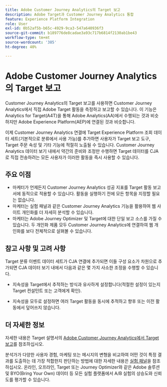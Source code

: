 ```yaml
---
title: Adobe Customer Journey Analytics의 Target 보고
description: Adobe Target과 Customer Journey Analytics 통합
feature: Experience Platform Integration
role: User
exl-id: 0b52af5b-b65c-4929-9ca3-547a640936f3
source-git-commit: b189776de8cadae3a93c717b6814f2130ab1be43
workflow-type: tm+mt
source-wordcount: '385'
ht-degree: 40%

---
```


# Adobe Customer Journey Analytics의 Target 보고

Customer Journey Analytics의 Target 보고를 사용하면 Customer Journey Analytics에서 직접 Adobe Target 활동을 측정하고 보고할 수 있습니다. 이 기능은 Analytics for Target(A4T)을 통해 Adobe Analytics(AA)에서 수행되는 것과 비슷하지만 Adobe Experience Platform(AEP)에 연결된 것과 비슷합니다.

이제 Customer Journey Analytics 연결에 Target Experience Platform 조회 데이터 세트(기본적으로 분류에서 사용 가능)를 추가하면 사용자가 Target 보고 도구, Target 주문 속성 및 기타 기능에 적절히 노출될 수 있습니다. Customer Journey Analytics 데이터 보기 내에서 약간의 준비와 조정만 수행하면 Target 데이터를 CJA로 직접 전송하려는 모든 사용자가 이러한 활동을 즉시 사용할 수 있습니다.

## 주요 이점

* 마케터가 언제든지 Customer Journey Analytics 성공 지표를 Target 활동 보고서에 동적으로 적용할 수 있습니다. 활동을 실행하기 전에 모든 항목을 지정할 필요는 없습니다.
* 마케터는 실험 패널과 같은 Customer Journey Analytics 기능을 활용하여 웹 사이트 개인화를 더 자세히 분석할 수 있습니다.
* 마케터는 Adobe Journey Optimizer 및 Target에 대한 단일 보고 소스를 가질 수 있습니다. 두 개인화 제품 모두 Customer Journey Analytics에 연결하여 웹 개인화를 보다 전체적으로 살펴볼 수 있습니다.

## 참고 사항 및 고려 사항

Target 분류 이벤트 데이터 세트가 CJA 연결에 추가되면 이들 구성 요소가 차원으로 추가되면 CJA 데이터 보기 내에서 다음과 같은 몇 가지 사소한 조정을 수행할 수 있습니다.

* 지속성을 Target에서 추적하는 방식과 유사하게 설정합니다(적절한 설정이 있는지 Target 컨설턴트 또는 고객에게 확인).

* 지속성을 모두로 설정하면 여러 Target 활동을 동시에 추적하고 향후 또는 이전 활동에서 덮어쓰지 않습니다.

## 더 자세한 정보

자세한 내용은 Target 설명서의 [Adobe Customer Journey Analytics에서 Target 보고](https://experienceleague.adobe.com/kr/docs/target/using/integrate/cja/target-reporting-in-cja)를 참조하십시오.

분석가가 다양한 사용자 경험, 마케팅 또는 메시지의 변형을 비교하여 어떤 것이 특정 결과를 도출하는 데 가장 적합한지 판단하는 방법에 대한 자세한 내용은 [실험 패널](../analysis-workspace/c-panels/experimentation.md)을 참조하십시오. 온라인, 오프라인, Target 또는 Journey Optimizer와 같은 Adobe 솔루션 및 BYO(Bring Your Own) 데이터 등 모든 실험 플랫폼에서 A/B 실험의 상승도와 신뢰도를 평가할 수 있습니다.
